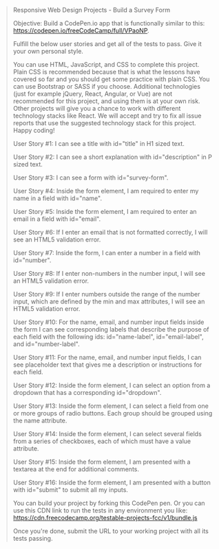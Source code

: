 > Responsive Web Design Projects - Build a Survey Form
> 
> Objective: Build a CodePen.io app that is functionally similar to this: https://codepen.io/freeCodeCamp/full/VPaoNP.
> 
> Fulfill the below user stories and get all of the tests to pass. Give it your own personal style.
> 
> You can use HTML, JavaScript, and CSS to complete this project. Plain CSS is recommended because that is what the lessons have covered so far and you should get some practice with plain CSS. You can use Bootstrap or SASS if you choose. Additional technologies (just for example jQuery, React, Angular, or Vue) are not recommended for this project, and using them is at your own risk. Other projects will give you a chance to work with different technology stacks like React. We will accept and try to fix all issue reports that use the suggested technology stack for this project. Happy coding!
> 
> User Story #1: I can see a title with id="title" in H1 sized text.
> 
> User Story #2: I can see a short explanation with id="description" in P sized text.
> 
> User Story #3: I can see a form with id="survey-form".
> 
> User Story #4: Inside the form element, I am required to enter my name in a field with id="name".
> 
> User Story #5: Inside the form element, I am required to enter an email in a field with id="email".
> 
> User Story #6: If I enter an email that is not formatted correctly, I will see an HTML5 validation error.
> 
> User Story #7: Inside the form, I can enter a number in a field with id="number".
> 
> User Story #8: If I enter non-numbers in the number input, I will see an HTML5 validation error.
> 
> User Story #9: If I enter numbers outside the range of the number input, which are defined by the min and max attributes, I will see an HTML5 validation error.
> 
> User Story #10: For the name, email, and number input fields inside the form I can see corresponding labels that describe the purpose of each field with the following ids: id="name-label", id="email-label", and id="number-label".
> 
> User Story #11: For the name, email, and number input fields, I can see placeholder text that gives me a description or instructions for each field.
> 
> User Story #12: Inside the form element, I can select an option from a dropdown that has a corresponding id="dropdown".
> 
> User Story #13: Inside the form element, I can select a field from one or more groups of radio buttons. Each group should be grouped using the name attribute.
> 
> User Story #14: Inside the form element, I can select several fields from a series of checkboxes, each of which must have a value attribute.
> 
> User Story #15: Inside the form element, I am presented with a textarea at the end for additional comments.
> 
> User Story #16: Inside the form element, I am presented with a button with id="submit" to submit all my inputs.
> 
> You can build your project by forking this CodePen pen. Or you can use this CDN link to run the tests in any environment you like: https://cdn.freecodecamp.org/testable-projects-fcc/v1/bundle.js
> 
> Once you're done, submit the URL to your working project with all its tests passing.